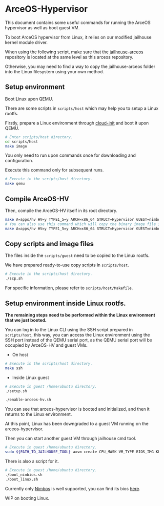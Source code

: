 # ArceOS-Hypervisor

This document contains some useful commands for running the ArceOS hypervisor as well as boot guest VM.

To boot ArceOS hypervisor from Linux, it relies on our modified jailhouse kernel module driver. 

When using the following script, make sure that the [jailhouse-arceos](https://github.com/arceos-hypervisor/jailhouse-arceos) repository is located at the same level as this arceos repository.

Otherwise, you may need to find a way to copy the jailhouse-arceos folder into the Linux filesystem using your own method.

## Setup environment 

Boot Linux upon QEMU.

There are some scripts in `scripts/host` which may help you to setup a Linux rootfs.

Firstly, prepare a Linux environment through [cloud-init](https://cloud-init.io/) and boot it upon QEMU.

```bash
# Enter scripts/host directory. 
cd scripts/host
make image
```
You only need to run upon commands once for downloading and configuration.

Execute this command only for subsequent runs.
```bash
# Execute in the scripts/host directory. 
make qemu
```

## Compile ArceOS-HV

Then, compile the ArceOS-HV itself in its root directory.

```bash
make A=apps/hv HV=y TYPE1_5=y ARCH=x86_64 STRUCT=Hypervisor GUEST=nimbos LOG=debug SMP=2 build
# You can also use this command which will copy the binary image file into Linux rootfs automatically.
make A=apps/hv HV=y TYPE1_5=y ARCH=x86_64 STRUCT=Hypervisor GUEST=nimbos LOG=debug SMP=2 scp_linux
```

## Copy scripts and image files

The files inside the `scripts/guest` need to be copied to the Linux rootfs.

We have prepared ready-to-use copy scripts in `scripts/host`. 

```bash
# Execute in the scripts/host directory. 
./scp.sh
```
For specific information, please refer to `scripts/host/Makefile`.

## Setup environment inside Linux rootfs.

**The remaining steps need to be performed within the Linux environment that we just booted.**

You can log in to the Linux CLI using the SSH script prepared in `scripts/host`, this way, you can access the Linux environment using the SSH port instead of the QEMU serial port, as the QEMU serial port will be occupied by ArceOS-HV and guest VMs.

* On host

```bash
# Execute in the scripts/host directory. 
make ssh
```

* Inside Linux guest

```bash
# Execute in guest /home/ubuntu directory.
./setup.sh

./enable-arceos-hv.sh
```

You can see that arceos-hypervisor is booted and initialized, and then it returns to the Linux environment. 

At this point, Linux has been downgraded to a guest VM running on the arceos-hypervisor.

Then you can start another guest VM through jailhouse cmd tool.

```bash
# Execute in guest /home/ubuntu directory.
sudo ${PATH_TO_JAILHOUSE_TOOL} axvm create CPU_MASK VM_TYPE BIOS_IMG KERNEL_IMG RAMDISK_IMG
```

There is also a script for it.

```bash
# Execute in guest /home/ubuntu directory.
./boot_nimbios.sh
./boot_linux.sh
```

Currently only [Nimbos](https://github.com/equation314/nimbos) is well supported, you can find its bios [here](apps/hv/guest/nimbos/bios).

WIP on booting Linux.